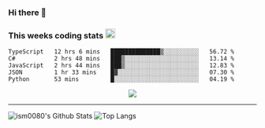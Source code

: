 ### Hi there 👋

<!--START_SECTION:giphy-->
<!--END_SECTION:giphy-->

### This weeks coding stats <img src="https://media1.giphy.com/media/LmNwrBhejkK9EFP504/giphy.gif?cid=ecf05e4723nsktnyyj53u162g7cy5rjqfg6gz06kxdg5y55g&rid=giphy.gif" width="20" height="20" />
<!--START_SECTION:waka-->
```text
TypeScript   12 hrs 6 mins   ██████████████▒░░░░░░░░░░   56.72 % 
C#           2 hrs 48 mins   ███▒░░░░░░░░░░░░░░░░░░░░░   13.14 % 
JavaScript   2 hrs 44 mins   ███▒░░░░░░░░░░░░░░░░░░░░░   12.83 % 
JSON         1 hr 33 mins    █▓░░░░░░░░░░░░░░░░░░░░░░░   07.30 % 
Python       53 mins         █░░░░░░░░░░░░░░░░░░░░░░░░   04.19 % 
```
<!--END_SECTION:waka-->

<!--START_SECTION:comicstrip-->
<p align="center">
 <a href="https://xkcd.com/">
 <img src="https://imgs.xkcd.com/comics/aviation_firsts.png" />
</a>
</p>
<!--END_SECTION:comicstrip-->

---

![ism0080's Github Stats](https://github-readme-stats.vercel.app/api?username=ism0080&show_icons=true%hide_border=true&hide=issues)
![Top Langs](https://github-readme-stats.vercel.app/api/top-langs/?username=ism0080&layout=compact)

<!--
**ism0080/ism0080** is a ✨ _special_ ✨ repository because its `README.md` (this file) appears on your GitHub profile.

Here are some ideas to get you started:

- 🔭 I’m currently working on ...
- 🌱 I’m currently learning ...
- 👯 I’m looking to collaborate on ...
- 🤔 I’m looking for help with ...
- 💬 Ask me about ...
- 📫 How to reach me: ...
- 😄 Pronouns: ...
- ⚡ Fun fact: ...
-->
